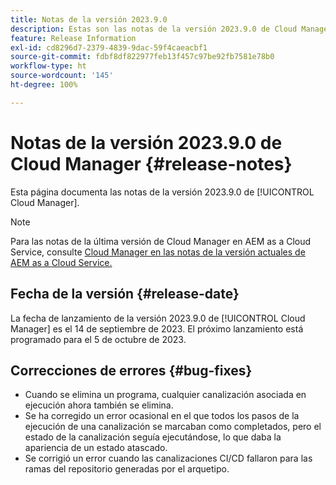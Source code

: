 ```yaml
---
title: Notas de la versión 2023.9.0
description: Estas son las notas de la versión 2023.9.0 de Cloud Manager.
feature: Release Information
exl-id: cd8296d7-2379-4839-9dac-59f4caeacbf1
source-git-commit: fdbf8df822977feb13f457c97be92fb7581e78b0
workflow-type: ht
source-wordcount: '145'
ht-degree: 100%

---
```


# Notas de la versión 2023.9.0 de Cloud Manager {#release-notes}

Esta página documenta las notas de la versión 2023.9.0 de [!UICONTROL Cloud Manager].

>[!NOTE]
>
>Para las notas de la última versión de Cloud Manager en AEM as a Cloud Service, consulte [Cloud Manager en las notas de la versión actuales de AEM as a Cloud Service.](https://experienceleague.adobe.com/docs/experience-manager-cloud-service/content/implementing/using-cloud-manager/release-notes-cloud-manager/release-notes-cm-current.html?lang=es)

## Fecha de la versión {#release-date}

La fecha de lanzamiento de la versión 2023.9.0 de [!UICONTROL Cloud Manager] es el 14 de septiembre de 2023. El próximo lanzamiento está programado para el 5 de octubre de 2023.

## Correcciones de errores {#bug-fixes}

* Cuando se elimina un programa, cualquier canalización asociada en ejecución ahora también se elimina.
* Se ha corregido un error ocasional en el que todos los pasos de la ejecución de una canalización se marcaban como completados, pero el estado de la canalización seguía ejecutándose, lo que daba la apariencia de un estado atascado.
* Se corrigió un error cuando las canalizaciones CI/CD fallaron para las ramas del repositorio generadas por el arquetipo.
